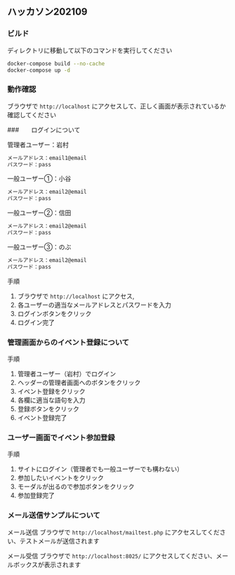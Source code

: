## ハッカソン202109

### ビルド

ディレクトリに移動して以下のコマンドを実行してください

```bash
docker-compose build --no-cache
docker-compose up -d
```

### 動作確認

ブラウザで `http://localhost` にアクセスして、正しく画面が表示されているか確認してください

###　　ログインについて

管理者ユーザー：岩村
```bash
メールアドレス：email1@email
パスワード：pass
```

一般ユーザー①：小谷
```bash
メールアドレス：email2@email
パスワード：pass
```

一般ユーザー②：信田
```bash
メールアドレス：email2@email
パスワード：pass
```

一般ユーザー③：のぶ
```bash
メールアドレス：email2@email
パスワード：pass
```

手順
1. ブラウザで `http://localhost` にアクセス,
2. 各ユーザーの適当なメールアドレスとパスワードを入力
3. ログインボタンをクリック
4. ログイン完了

### 管理画面からのイベント登録について

手順
1. 管理者ユーザー（岩村）でログイン
2. ヘッダーの管理者画面へのボタンをクリック
3. イベント登録をクリック
4. 各欄に適当な語句を入力
5. 登録ボタンをクリック
6. イベント登録完了


### ユーザー画面でイベント参加登録

手順
1. サイトにログイン（管理者でも一般ユーザーでも構わない）
2. 参加したいイベントをクリック
3. モーダルが出るので参加ボタンをクリック
4. 参加登録完了

### メール送信サンプルについて

メール送信
ブラウザで `http://localhost/mailtest.php` にアクセスしてください、テストメールが送信されます

メール受信
ブラウザで `http://localhost:8025/` にアクセスしてください、メールボックスが表示されます
